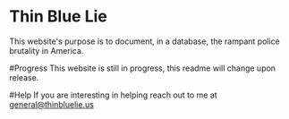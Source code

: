 # Thin Blue Lie

This website's purpose is to document, in a database, the rampant police brutality in America. 

#Progress
This website is still in progress, this readme will change upon release. 

#Help
If you are interesting in helping reach out to me at general@thinbluelie.us
